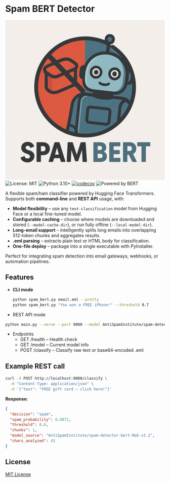 # Spam BERT Detector
![Logo](spambert_logo.png)
![License: MIT](https://img.shields.io/badge/License-MIT-yellow.svg)
![Python 3.10+](https://img.shields.io/badge/python-3.10%2B-blue)
[![codecov](https://codecov.io/gh/YOUR_USER/spam_bert/branch/main/graph/badge.svg)](https://codecov.io/gh/YOUR_USER/spam_bert)
![Powered by BERT](https://img.shields.io/badge/powered%20by-BERT-orange)

A flexible spam/ham classifier powered by Hugging Face Transformers.  
Supports both **command-line** and **REST API** usage, with:

- **Model flexibility** – use any `text-classification` model from Hugging Face or a local fine-tuned model.
- **Configurable caching** – choose where models are downloaded and stored (`--model-cache-dir`), or run fully offline (`--local-model-dir`).
- **Long-email support** – intelligently splits long emails into overlapping 512-token chunks and aggregates results.
- **.eml parsing** – extracts plain text or HTML body for classification.
- **One-file deploy** – package into a single executable with PyInstaller.

Perfect for integrating spam detection into email gateways, webhooks, or automation pipelines.

## Features

- **CLI mode**
  ```bash
  python spam_bert.py email.eml --pretty
  python spam_bert.py "You won a FREE iPhone!" --threshold 0.7

- REST API mode
```bash
python main.py --serve --port 9000 --model AntiSpamInstitute/spam-detector-bert-MoE-v2.2
```

- Endpoints 
  - GET /health – Health check 
  - GET /model – Current model info 
  - POST /classify – Classify raw text or base64-encoded .eml

## Example REST call
```bash
curl -X POST http://localhost:9000/classify \
  -H "Content-Type: application/json" \
  -d '{"text": "FREE gift card – click here!"}'
```
**Response**:
```json
{
  "decision": "spam",
  "spam_probability": 0.9871,
  "threshold": 0.6,
  "chunks": 1,
  "model_source": "AntiSpamInstitute/spam-detector-bert-MoE-v2.2",
  "chars_analyzed": 43
}
```

## License
[MIT License](LICENSE.md)